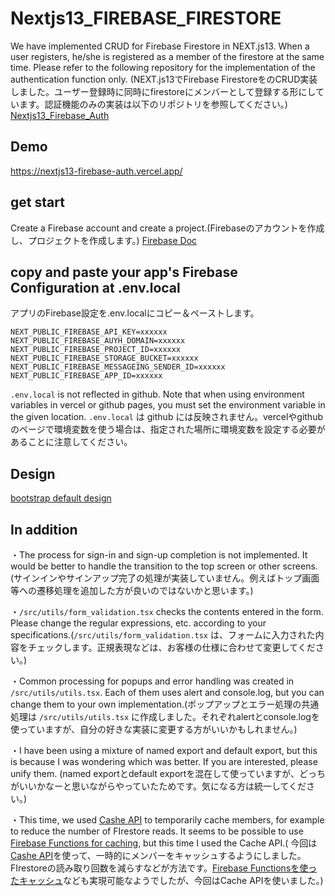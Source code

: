 # Nextjs13_FIREBASE_FIRESTORE
We have implemented CRUD for Firebase Firestore in NEXT.js13.
When a user registers, he/she is registered as a member of the firestore at the same time.
Please refer to the following repository for the implementation of the authentication function only.
(NEXT.js13でFirebase FirestoreをのCRUD実装しました。ユーザー登録時に同時にfirestoreにメンバーとして登録する形にしています。認証機能のみの実装は以下のリポジトリを参照してください。)
[Nextjs13_Firebase_Auth](https://github.com/duotaro/Nextjs13_Firebase_Auth)

## Demo
https://nextjs13-firebase-auth.vercel.app/

## get start
Create a Firebase account and create a project.(Firebaseのアカウントを作成し、プロジェクトを作成します。)
[Firebase Doc](https://firebase.google.com/docs?hl=ja)

## copy and paste your app's Firebase Configuration at .env.local
アプリのFirebase設定を.env.localにコピー＆ペーストします。
```
NEXT_PUBLIC_FIREBASE_API_KEY=xxxxxx
NEXT_PUBLIC_FIREBASE_AUYH_DOMAIN=xxxxxx
NEXT_PUBLIC_FIREBASE_PROJECT_ID=xxxxxx
NEXT_PUBLIC_FIREBASE_STORAGE_BUCKET=xxxxxx
NEXT_PUBLIC_FIREBASE_MESSAGEING_SENDER_ID=xxxxxx
NEXT_PUBLIC_FIREBASE_APP_ID=xxxxxx
```
`.env.local` is not reflected in github. Note that when using environment variables in vercel or github pages, you must set the environment variable in the given location.
`.env.local` は github には反映されません。vercelやgithubのページで環境変数を使う場合は、指定された場所に環境変数を設定する必要があることに注意してください。

## Design
[bootstrap default design](https://getbootstrap.jp/docs/5.0/forms/form-control/)

## In addition
・The process for sign-in and sign-up completion is not implemented. It would be better to handle the transition to the top screen or other screens.(サインインやサインアップ完了の処理が実装していません。例えばトップ画面等への遷移処理を追加した方が良いのではないかと思います。)

・`/src/utils/form_validation.tsx` checks the contents entered in the form. Please change the regular expressions, etc. according to your specifications.(`/src/utils/form_validation.tsx` は、フォームに入力された内容をチェックします。正規表現などは、お客様の仕様に合わせて変更してください。)

・Common processing for popups and error handling was created in `/src/utils/utils.tsx`. Each of them uses alert and console.log, but you can change them to your own implementation.(ポップアップとエラー処理の共通処理は `/src/utils/utils.tsx` に作成しました。それぞれalertとconsole.logを使っていますが、自分の好きな実装に変更する方がいいかもしれません。)

・I have been using a mixture of named export and default export, but this is because I was wondering which was better. If you are interested, please unify them. (named exportとdefault exportを混在して使っていますが、どっちがいいかなーと思いながらやっていたためです。気になる方は統一してください。)

・This time, we used [Cashe API](https://developer.mozilla.org/ja/docs/Web/API/Cache) to temporarily cache members, for example to reduce the number of FIrestore reads. It seems to be possible to use [Firebase Functions for caching](https://tech.gamewith.co.jp/entry/2022/12/19/174657), but this time I used the Cache API.( 今回は[Cashe API](https://developer.mozilla.org/ja/docs/Web/API/Cache)を使って、一時的にメンバーをキャッシュするようにしました。FIrestoreの読み取り回数を減らすなどが方法です。[Firebase Functionsを使ったキャッシュ](https://tech.gamewith.co.jp/entry/2022/12/19/174657)なども実現可能なようでしたが、今回はCache APIを使いました。)